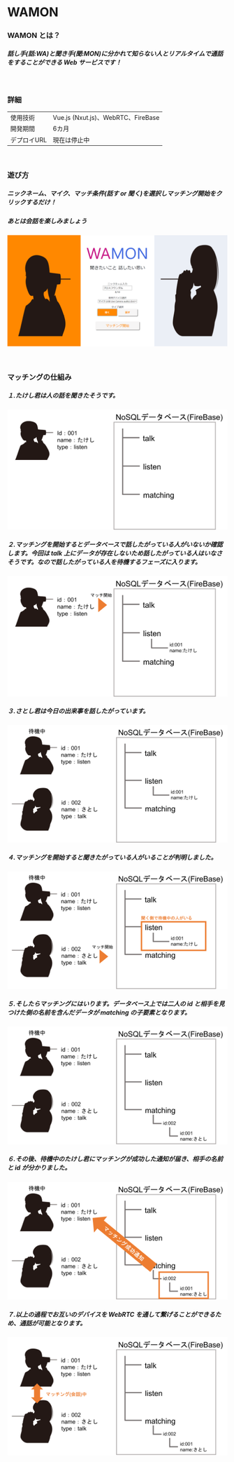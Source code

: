# WAMON

### WAMON とは？

##### 話し手(話:WA)と聞き手(聞:MON)に分かれて知らない人とリアルタイムで通話をすることができる Web サービスです！

<br>

### 詳細

<table>
  <tr>
    <td> 使用技術 </td> <td>Vue.js (Nxut.js)、WebRTC、FireBase</td>
  </tr>
  <tr>
    <td> 開発期間 </td> <td>6カ月</td>
  </tr>
  <tr>
    <td> デプロイURL </td> <td>現在は停止中</td>
</table>

<br>

### 遊び方

##### ニックネーム、マイク、マッチ条件(話す or 聞く)を選択しマッチング開始をクリックするだけ！

##### あとは会話を楽しみましょう

![画面](./img/screen1.png "マッチング設定画面")

<br>

### マッチングの仕組み

##### １.たけし君は人の話を聞きたそうです。

![](./img/match_phase1.png)

##### ２.マッチングを開始するとデータベースで話したがっている人がいないか確認します。今回は talk 上にデータが存在しないため話したがっている人はいなさそうです。なので話したがっている人を待機するフェーズに入ります。

![](./img/match_phase2.png)

##### ３.さとし君は今日の出来事を話したがっています。

![](./img/match_phase3.png)

##### ４.マッチングを開始すると聞きたがっている人がいることが判明しました。

![](./img/match_phase4.png)

##### ５.そしたらマッチングにはいります。データベース上では二人の id と相手を見つけた側の名前を含んだデータが matching の子要素となります。

![](./img/match_phase5.png)

##### ６.その後、待機中のたけし君にマッチングが成功した通知が届き、相手の名前と id が分かりました。

![](./img/match_phase6.png)

##### ７.以上の過程でお互いのデバイスを WebRTC を通して繋げることができるため、通話が可能となります。

![](./img/match_phase7.png)
